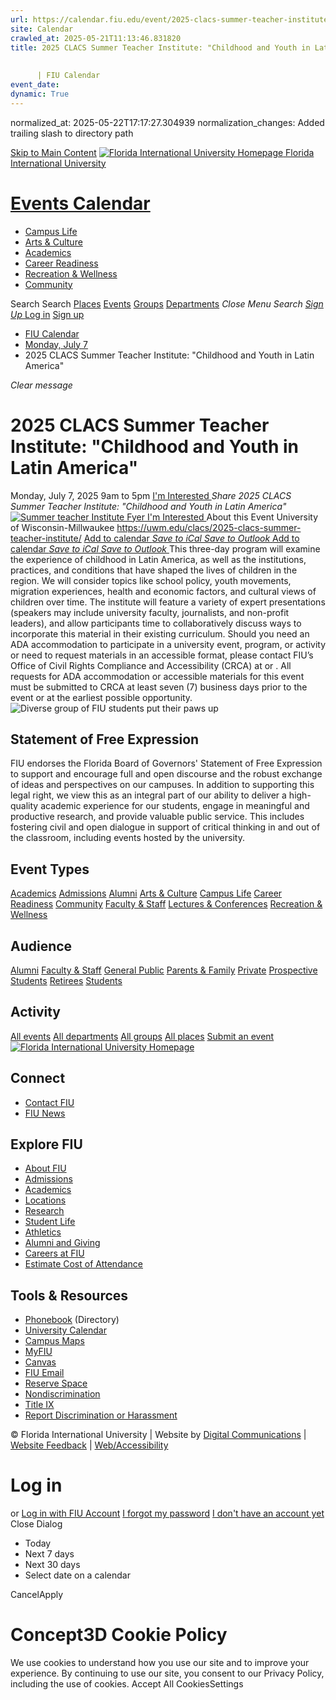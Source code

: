 ```yaml
---
url: https://calendar.fiu.edu/event/2025-clacs-summer-teacher-institute-childhood-and-youth-in-latin-america/
site: Calendar
crawled_at: 2025-05-21T11:13:46.831820
title: 2025 CLACS Summer Teacher Institute: "Childhood and Youth in Latin America"
    
    
      | FIU Calendar
event_date: 
dynamic: True
---
```

normalized_at: 2025-05-22T17:17:27.304939
normalization_changes: Added trailing slash to directory path

[Skip to Main Content](https://calendar.fiu.edu/event/2025-clacs-summer-teacher-institute-childhood-and-youth-in-latin-america#main-content)
[![Florida International University Homepage](https://digicdn.fiu.edu/core/_assets/images/logo-top.png) Florida International University](https://www.fiu.edu)
# [Events Calendar ](https://calendar.fiu.edu/)
  * [Campus Life](https://calendar.fiu.edu/calendar?event_types%5B%5D=127595)
  * [Arts & Culture](https://calendar.fiu.edu/calendar?event_types%5B%5D=127590)
  * [Academics](https://calendar.fiu.edu/calendar?event_types%5B%5D=127582)
  * [Career Readiness](https://calendar.fiu.edu/calendar?event_types%5B%5D=127584)
  * [Recreation & Wellness](https://calendar.fiu.edu/calendar?event_types%5B%5D=127603)
  * [Community](https://calendar.fiu.edu/calendar?event_types%5B%5D=127601)


Search Search
[Places](https://calendar.fiu.edu/search/places) [Events](https://calendar.fiu.edu/calendar) [Groups](https://calendar.fiu.edu/search/groups) [Departments](https://calendar.fiu.edu/search/departments)
_Close Menu_
_Search_ [ _Sign Up_ ](https://calendar.fiu.edu/signup)
[Log in](https://calendar.fiu.edu/auth/shib_login?previous_url=https%3A%2F%2Fcalendar.fiu.edu%2Fevent%2F2025-clacs-summer-teacher-institute-childhood-and-youth-in-latin-america) [Sign up](https://calendar.fiu.edu/signup)
  * [FIU Calendar](https://calendar.fiu.edu/)
  * [Monday, July 7](https://calendar.fiu.edu/calendar/day/2025/7/7)
  * 2025 CLACS Summer Teacher Institute: "Childhood and Youth in Latin America"


_Clear message_
# 2025 CLACS Summer Teacher Institute: "Childhood and Youth in Latin America"
Monday, July 7, 2025 9am to 5pm 
[ I'm Interested ](https://calendar.fiu.edu/event/49021162833177/confirm?return=https%3A%2F%2Fcalendar.fiu.edu%2Fevent%2F2025-clacs-summer-teacher-institute-childhood-and-youth-in-latin-america)
_Share 2025 CLACS Summer Teacher Institute: "Childhood and Youth in Latin America"_
[ ![Summer teacher Institute Fyer](https://localist-images.azureedge.net/photos/49021179705514/card/4eeb2315b001395cb56e0e73be3285d10c135131.jpg) ](https://calendar.fiu.edu/photo/49021179705514)
[ I'm Interested ](https://calendar.fiu.edu/event/49021162833177/confirm?return=https%3A%2F%2Fcalendar.fiu.edu%2Fevent%2F2025-clacs-summer-teacher-institute-childhood-and-youth-in-latin-america)
About this Event
University of Wisconsin-Millwaukee  https://uwm.edu/clacs/2025-clacs-summer-teacher-institute/
[Add to calendar ](https://calendar.fiu.edu/event/2025-clacs-summer-teacher-institute-childhood-and-youth-in-latin-america)
[ _Save to iCal_ ](https://calendar.fiu.edu/event/2025-clacs-summer-teacher-institute-childhood-and-youth-in-latin-america.ics "Save to iCal") [ _Save to Outlook_ ](https://calendar.fiu.edu/event/2025-clacs-summer-teacher-institute-childhood-and-youth-in-latin-america.ics "Save to Outlook")
[Add to calendar ](https://calendar.fiu.edu/event/2025-clacs-summer-teacher-institute-childhood-and-youth-in-latin-america)
[ _Save to iCal_ ](https://calendar.fiu.edu/event/2025-clacs-summer-teacher-institute-childhood-and-youth-in-latin-america.ics "Save to iCal") [ _Save to Outlook_ ](https://calendar.fiu.edu/event/2025-clacs-summer-teacher-institute-childhood-and-youth-in-latin-america.ics "Save to Outlook")
This three-day program will examine the experience of childhood in Latin America, as well as the institutions, practices, and conditions that have shaped the lives of children in the region. We will consider topics like school policy, youth movements, migration experiences, health and economic factors, and cultural views of children over time. The institute will feature a variety of expert presentations (speakers may include university faculty, journalists, and non-profit leaders), and allow participants time to collaboratively discuss ways to incorporate this material in their existing curriculum.
Should you need an ADA accommodation to participate in a university event, program, or activity or need to request materials in an accessible format, please contact FIU’s Office of Civil Rights Compliance and Accessibility (CRCA) at or . All requests for ADA accommodation or accessible materials for this event must be submitted to CRCA at least seven (7) business days prior to the event or at the earliest possible opportunity. 
![Diverse group of FIU students put their paws up](https://www.fiu.edu/_assets/images/thumbnail-students-paw.jpg)
## Statement of Free Expression
FIU endorses the Florida Board of Governors' Statement of Free Expression to support and encourage full and open discourse and the robust exchange of ideas and perspectives on our campuses. In addition to supporting this legal right, we view this as an integral part of our ability to deliver a high-quality academic experience for our students, engage in meaningful and productive research, and provide valuable public service. This includes fostering civil and open dialogue in support of critical thinking in and out of the classroom, including events hosted by the university.
## Event Types
[Academics](https://calendar.fiu.edu/calendar?event_types%5B%5D=127582)
[Admissions](https://calendar.fiu.edu/calendar?event_types%5B%5D=127583)
[Alumni](https://calendar.fiu.edu/calendar?event_types%5B%5D=127589)
[Arts & Culture](https://calendar.fiu.edu/calendar?event_types%5B%5D=127590)
[Campus Life](https://calendar.fiu.edu/calendar?event_types%5B%5D=127595)
[Career Readiness](https://calendar.fiu.edu/calendar?event_types%5B%5D=127584)
[Community](https://calendar.fiu.edu/calendar?event_types%5B%5D=127601)
[Faculty & Staff](https://calendar.fiu.edu/calendar?event_types%5B%5D=127602)
[Lectures & Conferences](https://calendar.fiu.edu/calendar?event_types%5B%5D=127587)
[Recreation & Wellness](https://calendar.fiu.edu/calendar?event_types%5B%5D=127603)
## Audience
[Alumni](https://calendar.fiu.edu/calendar?event_types%5B%5D=121721)
[Faculty & Staff](https://calendar.fiu.edu/calendar?event_types%5B%5D=121720)
[General Public](https://calendar.fiu.edu/calendar?event_types%5B%5D=121722)
[Parents & Family](https://calendar.fiu.edu/calendar?event_types%5B%5D=36918157286658)
[Private](https://calendar.fiu.edu/calendar?event_types%5B%5D=129753)
[Prospective Students](https://calendar.fiu.edu/calendar?event_types%5B%5D=121723)
[Retirees](https://calendar.fiu.edu/calendar?event_types%5B%5D=37290279036119)
[Students](https://calendar.fiu.edu/calendar?event_types%5B%5D=121719)
## Activity
[All events](https://calendar.fiu.edu/search?what=events)
[All departments](https://calendar.fiu.edu/search/departments)
[All groups](https://calendar.fiu.edu/search?what=groups)
[All places](https://calendar.fiu.edu/search?what=places)
[Submit an event](https://calendar.fiu.edu/admin/events/new/basic-information)
[ ![Florida International University Homepage](https://digicdn.fiu.edu/core/_assets/images/footer-logo.svg) ](https://www.fiu.edu/)
## Connect
  * [Contact FIU](https://www.fiu.edu/about/contact-us/index.html)
  * [FIU News](https://news.fiu.edu/)


## Explore FIU
  * [About FIU](https://www.fiu.edu/about/index.html)
  * [Admissions](https://www.fiu.edu/admissions/index.html)
  * [Academics](https://www.fiu.edu/academics/index.html)
  * [Locations](https://www.fiu.edu/locations/index.html)
  * [Research](https://www.fiu.edu/research/index.html)
  * [Student Life](https://www.fiu.edu/student-life/index.html)
  * [Athletics](https://www.fiu.edu/athletics/index.html)
  * [Alumni and Giving](https://www.fiu.edu/alumni-and-giving/index.html)
  * [Careers at FIU](https://hr.fiu.edu/careers/)
  * [Estimate Cost of Attendance](https://onestop.fiu.edu/finances/estimate-your-costs/)


## Tools & Resources
  * [Phonebook](https://phonebook.fiu.edu) (Directory)
  * [University Calendar](https://calendar.fiu.edu/)
  * [Campus Maps](https://campusmaps.fiu.edu/)
  * [MyFIU](https://my.fiu.edu/)
  * [Canvas](https://canvas.fiu.edu)
  * [FIU Email](http://mail.fiu.edu/)
  * [Reserve Space](https://reservespace.fiu.edu/make-reservation/)
  * [Nondiscrimination](https://ace.fiu.edu/civil-rights-and-accessibility/harassment-and-discrimination/)
  * [Title IX](https://ace.fiu.edu/title-ix/)
  * [Report Discrimination or Harassment](https://report.fiu.edu/)


© Florida International University  | Website by [Digital Communications](https://stratcomm.fiu.edu/digital-print/websites/) | [Website Feedback](https://webforms.fiu.edu/view.php?id=370774&element_5=https://calendar.fiu.edu/https://calendar.fiu.edu/) | [Web/Accessibility](https://accessibility.fiu.edu/)
# Log in
or
[Log in with FIU Account](https://calendar.fiu.edu/auth/shib_login?previous_url=https%3A%2F%2Fcalendar.fiu.edu%2Fevent%2F2025-clacs-summer-teacher-institute-childhood-and-youth-in-latin-america)
[I forgot my password](https://calendar.fiu.edu/auth/forgot) [I don't have an account yet](https://calendar.fiu.edu/signup)
Close Dialog
  * Today
  * Next 7 days
  * Next 30 days
  * Select date on a calendar


CancelApply
# Concept3D Cookie Policy
We use cookies to understand how you use our site and to improve your experience. By continuing to use our site, you consent to our Privacy Policy, including the use of cookies. 
Accept All CookiesSettings
